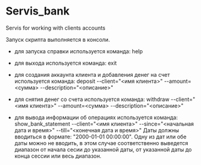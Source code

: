 # Servis_bank
Servis for working with clients accounts


Запуск скрипта выполняется в консоли.

- для запуска справки используется команда: 
        help
        
- для выхода используется команда: 
        exit
        
- для создания аккаунта клиента и добавления денег на счет используется команда:
        deposit --client="<имя клиента>" --amount=<сумма> --description="<описание>"
        
- для снятия денег со счета используется команда:
         withdraw --client="<имя клиента>" --amount=<сумма> --description="<описание>"
         
- для вывода информации об операциях используется команда:
          show_bank_statement --client="<имя клиента>" --since="<начальная дата и время>" --till="<конечная дата и время>"
          Даты должны вводиться в формате: "2000-01-01 00:00:00". Одну из дат или обе даты можно не вводить, в этом случае соответственно выведется диапазон от начала сесии 
          до указанной даты, от указанной даты до конца сессии или весь диапазон.

        

        
